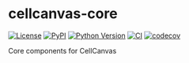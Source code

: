 # cellcanvas-core

[![License](https://img.shields.io/pypi/l/cellcanvas-core.svg?color=green)](https://github.com/cellcanvas/cellcanvas-core/raw/main/LICENSE)
[![PyPI](https://img.shields.io/pypi/v/cellcanvas-core.svg?color=green)](https://pypi.org/project/cellcanvas-core)
[![Python Version](https://img.shields.io/pypi/pyversions/cellcanvas-core.svg?color=green)](https://python.org)
[![CI](https://github.com/cellcanvas/cellcanvas-core/actions/workflows/ci.yml/badge.svg)](https://github.com/cellcanvas/cellcanvas-core/actions/workflows/ci.yml)
[![codecov](https://codecov.io/gh/cellcanvas/cellcanvas-core/branch/main/graph/badge.svg)](https://codecov.io/gh/cellcanvas/cellcanvas-core)

Core components for CellCanvas
